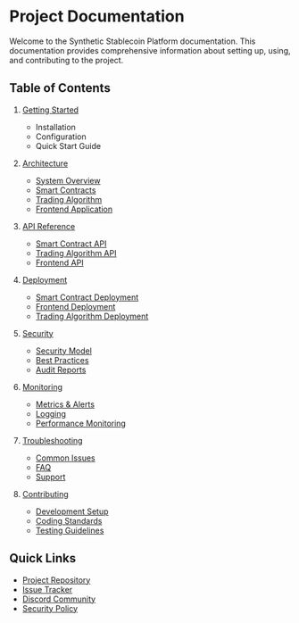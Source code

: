 # Project Documentation

Welcome to the Synthetic Stablecoin Platform documentation. This documentation provides comprehensive information about setting up, using, and contributing to the project.

## Table of Contents

1. [Getting Started](getting-started.md)
   - Installation
   - Configuration
   - Quick Start Guide

2. [Architecture](architecture/README.md)
   - [System Overview](architecture/system-overview.md)
   - [Smart Contracts](architecture/smart-contracts.md)
   - [Trading Algorithm](architecture/trading-algorithm.md)
   - [Frontend Application](architecture/frontend.md)

3. [API Reference](api/README.md)
   - [Smart Contract API](api/smart-contract.md)
   - [Trading Algorithm API](api/trading-algorithm.md)
   - [Frontend API](api/frontend.md)

4. [Deployment](deployment/README.md)
   - [Smart Contract Deployment](deployment/smart-contract.md)
   - [Frontend Deployment](deployment/frontend.md)
   - [Trading Algorithm Deployment](deployment/trading-algorithm.md)

5. [Security](security/README.md)
   - [Security Model](security/security-model.md)
   - [Best Practices](security/best-practices.md)
   - [Audit Reports](security/audit-reports.md)

6. [Monitoring](monitoring/README.md)
   - [Metrics & Alerts](monitoring/metrics.md)
   - [Logging](monitoring/logging.md)
   - [Performance Monitoring](monitoring/performance.md)

7. [Troubleshooting](troubleshooting/README.md)
   - [Common Issues](troubleshooting/common-issues.md)
   - [FAQ](troubleshooting/faq.md)
   - [Support](troubleshooting/support.md)

8. [Contributing](contributing/README.md)
   - [Development Setup](contributing/development-setup.md)
   - [Coding Standards](contributing/coding-standards.md)
   - [Testing Guidelines](contributing/testing.md)

## Quick Links

- [Project Repository](https://github.com/yourusername/synthetic-stablecoin-project)
- [Issue Tracker](https://github.com/yourusername/synthetic-stablecoin-project/issues)
- [Discord Community](https://discord.gg/your-discord)
- [Security Policy](security/SECURITY.md) 